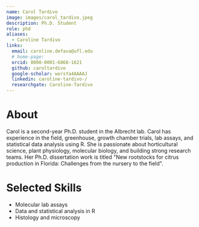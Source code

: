 ```yaml
---
name: Carol Tardivo
image: images/carol_tardivo.jpeg
description: Ph.D. Student
role: phd
aliases:
  - Caroline Tardivo
links:
  email: caroline.defava@ufl.edu
  # home-page: 
  orcid: 0000-0001-6868-1621
  github: caroltardivo
  google-scholar: worsYa4AAAAJ
  linkedin: caroline-tardivo-/
  researchgate: Caroline-Tardivo
---
```

# About
Carol is a second-year Ph.D. student in the Albrecht lab. Carol has experience in the field, greenhouse, growth chamber trials, lab assays, and statistical data analysis using R. She is passionate about horticultural science, plant physiology, molecular biology, and building strong research teams. Her Ph.D. dissertation work is titled "New rootstocks for citrus production in Florida: Challenges from the nursery to the field".

# Selected Skills
* Molecular lab assays
* Data and statistical analysis in R
* Histology and microscopy